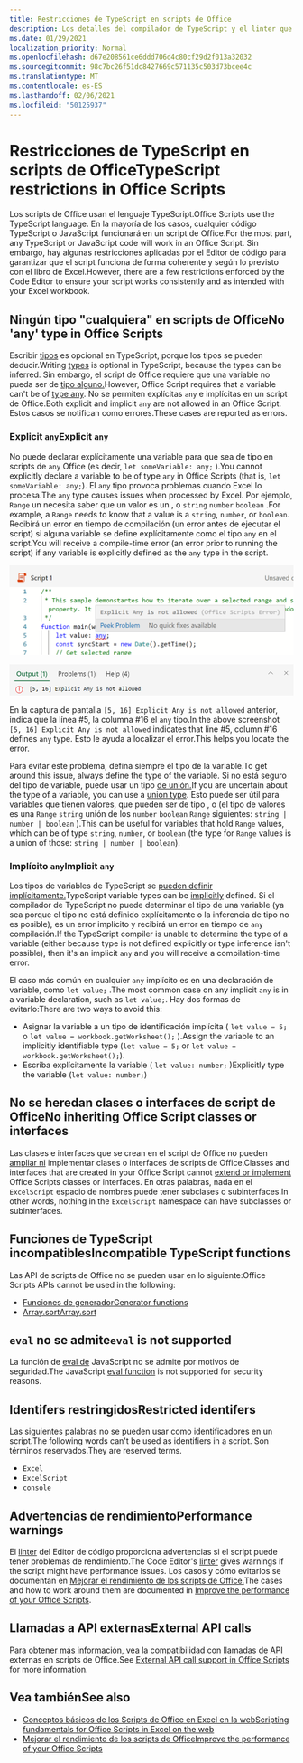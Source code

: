```yaml
---
title: Restricciones de TypeScript en scripts de Office
description: Los detalles del compilador de TypeScript y el linter que usa el Editor de código de scripts de Office.
ms.date: 01/29/2021
localization_priority: Normal
ms.openlocfilehash: d67e208561ce6ddd706d4c80cf29d2f013a32032
ms.sourcegitcommit: 98c7bc26f51dc8427669c571135c503d73bcee4c
ms.translationtype: MT
ms.contentlocale: es-ES
ms.lasthandoff: 02/06/2021
ms.locfileid: "50125937"
---
```

# <a name="typescript-restrictions-in-office-scripts"></a><span data-ttu-id="669f8-103">Restricciones de TypeScript en scripts de Office</span><span class="sxs-lookup"><span data-stu-id="669f8-103">TypeScript restrictions in Office Scripts</span></span>

<span data-ttu-id="669f8-104">Los scripts de Office usan el lenguaje TypeScript.</span><span class="sxs-lookup"><span data-stu-id="669f8-104">Office Scripts use the TypeScript language.</span></span> <span data-ttu-id="669f8-105">En la mayoría de los casos, cualquier código TypeScript o JavaScript funcionará en un script de Office.</span><span class="sxs-lookup"><span data-stu-id="669f8-105">For the most part, any TypeScript or JavaScript code will work in an Office Script.</span></span> <span data-ttu-id="669f8-106">Sin embargo, hay algunas restricciones aplicadas por el Editor de código para garantizar que el script funciona de forma coherente y según lo previsto con el libro de Excel.</span><span class="sxs-lookup"><span data-stu-id="669f8-106">However, there are a few restrictions enforced by the Code Editor to ensure your script works consistently and as intended with your Excel workbook.</span></span>

## <a name="no-any-type-in-office-scripts"></a><span data-ttu-id="669f8-107">Ningún tipo "cualquiera" en scripts de Office</span><span class="sxs-lookup"><span data-stu-id="669f8-107">No 'any' type in Office Scripts</span></span>

<span data-ttu-id="669f8-108">Escribir [tipos](https://www.typescriptlang.org/docs/handbook/typescript-in-5-minutes.html) es opcional en TypeScript, porque los tipos se pueden deducir.</span><span class="sxs-lookup"><span data-stu-id="669f8-108">Writing [types](https://www.typescriptlang.org/docs/handbook/typescript-in-5-minutes.html) is optional in TypeScript, because the types can be inferred.</span></span> <span data-ttu-id="669f8-109">Sin embargo, el script de Office requiere que una variable no pueda ser de [tipo alguno.](https://www.typescriptlang.org/docs/handbook/basic-types.html#any)</span><span class="sxs-lookup"><span data-stu-id="669f8-109">However, Office Script requires that a variable can't be of [type any](https://www.typescriptlang.org/docs/handbook/basic-types.html#any).</span></span> <span data-ttu-id="669f8-110">No se permiten explícitas `any` e implícitas en un script de Office.</span><span class="sxs-lookup"><span data-stu-id="669f8-110">Both explicit and implicit `any` are not allowed in an Office Script.</span></span> <span data-ttu-id="669f8-111">Estos casos se notifican como errores.</span><span class="sxs-lookup"><span data-stu-id="669f8-111">These cases are reported as errors.</span></span>

### <a name="explicit-any"></a><span data-ttu-id="669f8-112">Explicit `any`</span><span class="sxs-lookup"><span data-stu-id="669f8-112">Explicit `any`</span></span>

<span data-ttu-id="669f8-113">No puede declarar explícitamente una variable para que sea de tipo en scripts de `any` Office (es decir, `let someVariable: any;` ).</span><span class="sxs-lookup"><span data-stu-id="669f8-113">You cannot explicitly declare a variable to be of type `any` in Office Scripts (that is, `let someVariable: any;`).</span></span> <span data-ttu-id="669f8-114">El `any` tipo provoca problemas cuando Excel lo procesa.</span><span class="sxs-lookup"><span data-stu-id="669f8-114">The `any` type causes issues when processed by Excel.</span></span> <span data-ttu-id="669f8-115">Por ejemplo, `Range` un necesita saber que un valor es un , o `string` `number` `boolean` .</span><span class="sxs-lookup"><span data-stu-id="669f8-115">For example, a `Range` needs to know that a value is a `string`, `number`, or `boolean`.</span></span> <span data-ttu-id="669f8-116">Recibirá un error en tiempo de compilación (un error antes de ejecutar el script) si alguna variable se define explícitamente como el tipo `any` en el script.</span><span class="sxs-lookup"><span data-stu-id="669f8-116">You will receive a compile-time error (an error prior to running the script) if any variable is explicitly defined as the `any` type in the script.</span></span>

![El mensaje explícito de cualquier mensaje en el texto activando del editor de código](../images/explicit-any-editor-message.png)

![El error explícito en la ventana de la consola](../images/explicit-any-error-message.png)

<span data-ttu-id="669f8-119">En la captura de pantalla `[5, 16] Explicit Any is not allowed` anterior, indica que la línea #5, la columna #16 el `any` tipo.</span><span class="sxs-lookup"><span data-stu-id="669f8-119">In the above screenshot `[5, 16] Explicit Any is not allowed` indicates that line #5, column #16 defines `any` type.</span></span> <span data-ttu-id="669f8-120">Esto le ayuda a localizar el error.</span><span class="sxs-lookup"><span data-stu-id="669f8-120">This helps you locate the error.</span></span>

<span data-ttu-id="669f8-121">Para evitar este problema, defina siempre el tipo de la variable.</span><span class="sxs-lookup"><span data-stu-id="669f8-121">To get around this issue, always define the type of the variable.</span></span> <span data-ttu-id="669f8-122">Si no está seguro del tipo de variable, puede usar un tipo [de unión.](https://www.typescriptlang.org/docs/handbook/unions-and-intersections.html)</span><span class="sxs-lookup"><span data-stu-id="669f8-122">If you are uncertain about the type of a variable, you can use a [union type](https://www.typescriptlang.org/docs/handbook/unions-and-intersections.html).</span></span> <span data-ttu-id="669f8-123">Esto puede ser útil para variables que tienen valores, que pueden ser de tipo , o (el tipo de valores es una `Range` `string` unión de los `number` `boolean` `Range` siguientes: `string | number | boolean` ).</span><span class="sxs-lookup"><span data-stu-id="669f8-123">This can be useful for variables that hold `Range` values, which can be of type `string`, `number`, or `boolean` (the type for `Range` values is a union of those: `string | number | boolean`).</span></span>

### <a name="implicit-any"></a><span data-ttu-id="669f8-124">Implícito `any`</span><span class="sxs-lookup"><span data-stu-id="669f8-124">Implicit `any`</span></span>

<span data-ttu-id="669f8-125">Los tipos de variables de TypeScript se [pueden definir implícitamente.](https://www.typescriptlang.org/docs/handbook/type-inference.html)</span><span class="sxs-lookup"><span data-stu-id="669f8-125">TypeScript variable types can be [implicitly](https://www.typescriptlang.org/docs/handbook/type-inference.html) defined.</span></span> <span data-ttu-id="669f8-126">Si el compilador de TypeScript no puede determinar el tipo de una variable (ya sea porque el tipo no está definido explícitamente o la inferencia de tipo no es posible), es un error implícito y recibirá un error en tiempo de `any` compilación.</span><span class="sxs-lookup"><span data-stu-id="669f8-126">If the TypeScript compiler is unable to determine the type of a variable (either because type is not defined explicitly or type inference isn't possible), then it's an implicit `any` and you will receive a compilation-time error.</span></span>

<span data-ttu-id="669f8-127">El caso más común en cualquier `any` implícito es en una declaración de variable, como `let value;` .</span><span class="sxs-lookup"><span data-stu-id="669f8-127">The most common case on any implicit `any` is in a variable declaration, such as `let value;`.</span></span> <span data-ttu-id="669f8-128">Hay dos formas de evitarlo:</span><span class="sxs-lookup"><span data-stu-id="669f8-128">There are two ways to avoid this:</span></span>

* <span data-ttu-id="669f8-129">Asignar la variable a un tipo de identificación implícita ( `let value = 5;` o `let value = workbook.getWorksheet();` ).</span><span class="sxs-lookup"><span data-stu-id="669f8-129">Assign the variable to an implicitly identifiable type (`let value = 5;` or `let value = workbook.getWorksheet();`).</span></span>
* <span data-ttu-id="669f8-130">Escriba explícitamente la variable ( `let value: number;` )</span><span class="sxs-lookup"><span data-stu-id="669f8-130">Explicitly type the variable (`let value: number;`)</span></span>

## <a name="no-inheriting-office-script-classes-or-interfaces"></a><span data-ttu-id="669f8-131">No se heredan clases o interfaces de script de Office</span><span class="sxs-lookup"><span data-stu-id="669f8-131">No inheriting Office Script classes or interfaces</span></span>

<span data-ttu-id="669f8-132">Las clases e interfaces que se crean en el script de Office no pueden [ampliar ni](https://www.typescriptlang.org/docs/handbook/classes.html#inheritance) implementar clases o interfaces de scripts de Office.</span><span class="sxs-lookup"><span data-stu-id="669f8-132">Classes and interfaces that are created in your Office Script cannot [extend or implement](https://www.typescriptlang.org/docs/handbook/classes.html#inheritance) Office Scripts classes or interfaces.</span></span> <span data-ttu-id="669f8-133">En otras palabras, nada en el `ExcelScript` espacio de nombres puede tener subclases o subinterfaces.</span><span class="sxs-lookup"><span data-stu-id="669f8-133">In other words, nothing in the `ExcelScript` namespace can have subclasses or subinterfaces.</span></span>

## <a name="incompatible-typescript-functions"></a><span data-ttu-id="669f8-134">Funciones de TypeScript incompatibles</span><span class="sxs-lookup"><span data-stu-id="669f8-134">Incompatible TypeScript functions</span></span>

<span data-ttu-id="669f8-135">Las API de scripts de Office no se pueden usar en lo siguiente:</span><span class="sxs-lookup"><span data-stu-id="669f8-135">Office Scripts APIs cannot be used in the following:</span></span>

* [<span data-ttu-id="669f8-136">Funciones de generador</span><span class="sxs-lookup"><span data-stu-id="669f8-136">Generator functions</span></span>](https://developer.mozilla.org/docs/Web/JavaScript/Guide/Iterators_and_Generators#generator_functions)
* [<span data-ttu-id="669f8-137">Array.sort</span><span class="sxs-lookup"><span data-stu-id="669f8-137">Array.sort</span></span>](https://developer.mozilla.org/docs/Web/JavaScript/Reference/Global_Objects/Array/sort)

## <a name="eval-is-not-supported"></a><span data-ttu-id="669f8-138">`eval` no se admite</span><span class="sxs-lookup"><span data-stu-id="669f8-138">`eval` is not supported</span></span>

<span data-ttu-id="669f8-139">La función de [eval de](https://developer.mozilla.org/docs/Web/JavaScript/Reference/Global_Objects/eval) JavaScript no se admite por motivos de seguridad.</span><span class="sxs-lookup"><span data-stu-id="669f8-139">The JavaScript [eval function](https://developer.mozilla.org/docs/Web/JavaScript/Reference/Global_Objects/eval) is not supported for security reasons.</span></span>

## <a name="restricted-identifers"></a><span data-ttu-id="669f8-140">Identifers restringidos</span><span class="sxs-lookup"><span data-stu-id="669f8-140">Restricted identifers</span></span>

<span data-ttu-id="669f8-141">Las siguientes palabras no se pueden usar como identificadores en un script.</span><span class="sxs-lookup"><span data-stu-id="669f8-141">The following words can't be used as identifiers in a script.</span></span> <span data-ttu-id="669f8-142">Son términos reservados.</span><span class="sxs-lookup"><span data-stu-id="669f8-142">They are reserved terms.</span></span>

* `Excel`
* `ExcelScript`
* `console`

## <a name="performance-warnings"></a><span data-ttu-id="669f8-143">Advertencias de rendimiento</span><span class="sxs-lookup"><span data-stu-id="669f8-143">Performance warnings</span></span>

<span data-ttu-id="669f8-144">El [linter](https://wikipedia.org/wiki/Lint_(software)) del Editor de código proporciona advertencias si el script puede tener problemas de rendimiento.</span><span class="sxs-lookup"><span data-stu-id="669f8-144">The Code Editor's [linter](https://wikipedia.org/wiki/Lint_(software)) gives warnings if the script might have performance issues.</span></span> <span data-ttu-id="669f8-145">Los casos y cómo evitarlos se documentan en [Mejorar el rendimiento de los scripts de Office.](web-client-performance.md)</span><span class="sxs-lookup"><span data-stu-id="669f8-145">The cases and how to work around them are documented in [Improve the performance of your Office Scripts](web-client-performance.md).</span></span>

## <a name="external-api-calls"></a><span data-ttu-id="669f8-146">Llamadas a API externas</span><span class="sxs-lookup"><span data-stu-id="669f8-146">External API calls</span></span>

<span data-ttu-id="669f8-147">Para [obtener más información, vea](external-calls.md) la compatibilidad con llamadas de API externas en scripts de Office.</span><span class="sxs-lookup"><span data-stu-id="669f8-147">See [External API call support in Office Scripts](external-calls.md) for more information.</span></span>

## <a name="see-also"></a><span data-ttu-id="669f8-148">Vea también</span><span class="sxs-lookup"><span data-stu-id="669f8-148">See also</span></span>

* [<span data-ttu-id="669f8-149">Conceptos básicos de los Scripts de Office en Excel en la web</span><span class="sxs-lookup"><span data-stu-id="669f8-149">Scripting fundamentals for Office Scripts in Excel on the web</span></span>](scripting-fundamentals.md)
* [<span data-ttu-id="669f8-150">Mejorar el rendimiento de los scripts de Office</span><span class="sxs-lookup"><span data-stu-id="669f8-150">Improve the performance of your Office Scripts</span></span>](web-client-performance.md)
